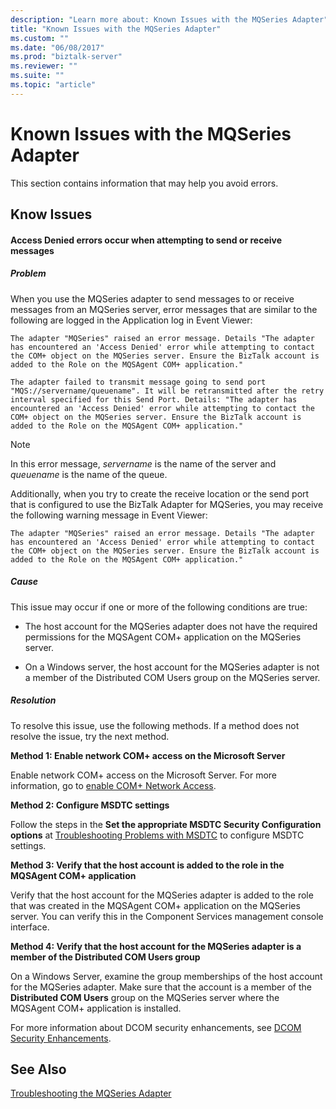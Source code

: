 ```yaml
---
description: "Learn more about: Known Issues with the MQSeries Adapter"
title: "Known Issues with the MQSeries Adapter"
ms.custom: ""
ms.date: "06/08/2017"
ms.prod: "biztalk-server"
ms.reviewer: ""
ms.suite: ""
ms.topic: "article"
---
```

# Known Issues with the MQSeries Adapter
This section contains information that may help you avoid errors.

## Know Issues

#### Access Denied errors occur when attempting to send or receive messages

##### Problem
 When you use the MQSeries adapter to send messages to or receive messages from an MQSeries server, error messages that are similar to the following are logged in the Application log in Event Viewer:

```
The adapter "MQSeries" raised an error message. Details "The adapter has encountered an 'Access Denied' error while attempting to contact the COM+ object on the MQSeries server. Ensure the BizTalk account is added to the Role on the MQSAgent COM+ application."
```

```
The adapter failed to transmit message going to send port "MQS://servername/queuename". It will be retransmitted after the retry interval specified for this Send Port. Details: "The adapter has encountered an 'Access Denied' error while attempting to contact the COM+ object on the MQSeries server. Ensure the BizTalk account is added to the Role on the MQSAgent COM+ application."
```

> [!NOTE]
>  In this error message, *servername* is the name of the server and *queuename* is the name of the queue.

 Additionally, when you try to create the receive location or the send port that is configured to use the BizTalk Adapter for MQSeries, you may receive the following warning message in Event Viewer:

```
The adapter "MQSeries" raised an error message. Details "The adapter has encountered an 'Access Denied' error while attempting to contact the COM+ object on the MQSeries server. Ensure the BizTalk account is added to the Role on the MQSAgent COM+ application."
```

##### Cause
 This issue may occur if one or more of the following conditions are true:

- The host account for the MQSeries adapter does not have the required permissions for the MQSAgent COM+ application on the MQSeries server.

- On a Windows server, the host account for the MQSeries adapter is not a member of the Distributed COM Users group on the MQSeries server.

##### Resolution
 To resolve this issue, use the following methods. If a method does not resolve the issue, try the next method.

 **Method 1: Enable network COM+ access on the Microsoft Server**

 Enable network COM+ access on the Microsoft Server. For more information, go to [enable COM+ Network Access](/troubleshoot/windows-server/application-management/0x80004027-remotely-access-com-plus-object).

 **Method 2: Configure MSDTC settings**

 Follow the steps in the **Set the appropriate MSDTC Security Configuration options** at [Troubleshooting Problems with MSDTC](../core/troubleshooting-problems-with-msdtc.md) to configure MSDTC settings.

 **Method 3: Verify that the host account is added to the role in the MQSAgent COM+ application**

 Verify that the host account for the MQSeries adapter is added to the role that was created in the MQSAgent COM+ application on the MQSeries server. You can verify this in the Component Services management console interface.

 **Method 4: Verify that the host account for the MQSeries adapter is a member of the Distributed COM Users group**

 On a Windows Server, examine the group memberships of the host account for the MQSeries adapter. Make sure that the account is a member of the **Distributed COM Users** group on the MQSeries server where the MQSAgent COM+ application is installed.

 For more information about DCOM security enhancements, see [DCOM Security Enhancements](/previous-versions/windows/it-pro/windows-server-2003/cc738214(v=ws.10)).

## See Also
 [Troubleshooting the MQSeries Adapter](../core/troubleshooting-the-mqseries-adapter.md)